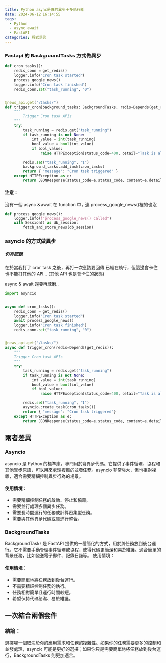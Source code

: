 ```yaml
---
title: Python async是真的異步＋多執行緒
date: 2024-06-12 16:14:55
tags:
  - Python
  - async await
  - FastAPI
categories: 程式語言
---
```


### Fastapi 的 BackgroundTasks 方式做異步

```python
def cron_tasks():
    redis_conn = get_redis()
    logger.info("Cron task started")
    process_google_news()
    logger.info("Cron task finished")
    redis_conn.set("task_running", "0")


@news_api.get("/tasks/")
def trigger_cron(background_tasks: BackgroundTasks, redis=Depends(get_redis)):
    """
        Trigger Cron task APIs
    """
    try:
        task_running = redis.get("task_running")
        if task_running is not None:
            int_value = int(task_running)
            bool_value = bool(int_value)
            if bool_value:
                raise HTTPException(status_code=400, detail="Task is already running")

        redis.set("task_running", "1")
        background_tasks.add_task(cron_tasks)
        return { "message": "Cron task triggered" }
    except HTTPException as e:
        return JSONResponse(status_code=e.status_code, content=e.detail)
```

#### 注意：

沒有一個 async & await 在 function 中，連 process_google_news()裡的也沒

```python
def process_google_news():
    logger.info(f"process_google_news() called")
    with Session() as db_session:
        fetch_and_store_news(db_session)
```

### asyncio 的方式做異步

##### 仍有問題

在於當我打了 cron task 之後，再打一次應該要回傳 已經在執行，但這邊會卡住
也不能打其他的 API... (其他 API 也是會卡住的狀態)

async & await 還要再琢磨..

```python
import asyncio


async def cron_tasks():
    redis_conn = get_redis()
    logger.info("Cron task started")
    await process_google_news()
    logger.info("Cron task finished")
    redis_conn.set("task_running", "0")


@news_api.get("/tasks/")
async def trigger_cron(redis=Depends(get_redis)):
    """
    Trigger Cron task APIs
    """
    try:
        task_running = redis.get("task_running")
        if task_running is not None:
            int_value = int(task_running)
            bool_value = bool(int_value)
            if bool_value:
                raise HTTPException(status_code=400, detail="Task is already running")

        redis.set("task_running", "1")
        asyncio.create_task(cron_tasks())
        return { "message": "Cron task triggered"}
    except HTTPException as e:
        return JSONResponse(status_code=e.status_code, content=e.detail)
```

## 兩者差異

### Asyncio

asyncio 是 Python 的標準庫，專門用於寫異步代碼。它提供了事件循環、協程和其他異步原語，可以用來處理複雜的並發任務。asyncio 非常強大，但也相對複雜，適合需要精細控制異步行為的場景。

#### 使用情境：

- 需要精細控制任務的啟動、停止和協調。
- 需要並行處理多個異步任務。
- 需要長時間運行的任務或計算密集型任務。
- 需要與其他異步代碼或庫進行整合。

### BackgroundTasks

BackgroundTasks 是 FastAPI 提供的一種簡化的方式，用於將任務放到後台運行。它不需要手動管理事件循環或協程，使得代碼更簡潔和易於維護。適合簡單的背景任務，比如發送電子郵件、記錄日誌等。
使用情境：

#### 使用情境：

- 需要簡單地將任務放到後台運行。
- 不需要精細控制任務的執行。
- 任務相對簡單且運行時間較短。
- 希望保持代碼簡潔、易於維護。

## 一次結合兩個套件

### 結論：

選擇哪一個取決於你的應用需求和任務的複雜性。如果你的任務需要更多的控制和並發處理，asyncio 可能是更好的選擇；如果你只是需要簡單地將任務放到後台運行，BackgroundTasks 則更加適合。
